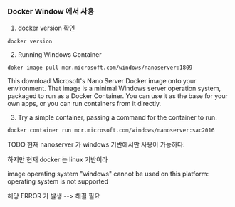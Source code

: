 ### **Docker Window 에서 사용**

1. docker version 확인

```
docker version

```
2. Running Windows Container

```
doker image pull mcr.microsoft.com/windows/nanoserver:1809
```
This download Microsoft's Nano Server Docker image onto your environment. That image is a minimal Windows server operation system, packaged to run as a Docker Container. You can use it as the base for your own apps, or you can run containers from it directly. 


3. Try a simple container, passing a command for the container to run.

```
docker container run mcr.microsoft.com/windows/nanoserver:sac2016
```

TODO 현재 nanoserver 가 windows 기반에서만 사용이 가능하다.

하지만 현재 docker 는 linux 기반이라

image operating system "windows" cannot be used on this platform: operating system is not supported

해당 ERROR 가 발생 --> 해결 필요




